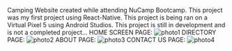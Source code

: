 Camping Website created while attending NuCamp Bootcamp.
This project was my first project using React-Native. 
This project is being ran on a Virtual Pixel 5 using Android Studios.
This project is still in development and is not a completed project...
HOME SCREEN PAGE:
![photo1](https://github.com/user-attachments/assets/3139276f-8171-425d-a222-4ee1eca1d32d) 
DIRECTORY PAGE:
![photo2](https://github.com/user-attachments/assets/318eb429-9969-498a-9cbf-46a28d9bda01)
ABOUT PAGE:
![photo3](https://github.com/user-attachments/assets/6af5d98f-11d8-47af-a32e-ec9947bf4053) 
CONTACT US PAGE:
![photo4](https://github.com/user-attachments/assets/d132c609-2442-4edb-9be5-f06ae3d64a9e)
